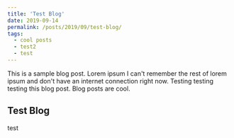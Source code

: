 ```yaml
---
title: 'Test Blog'
date: 2019-09-14
permalink: /posts/2019/09/test-blog/
tags:
  - cool posts
  - test2
  - test
---
```


This is a sample blog post. Lorem ipsum I can't remember the rest of lorem ipsum and don't have an internet connection right now. Testing testing testing this blog post. Blog posts are cool.

Test Blog
------

test